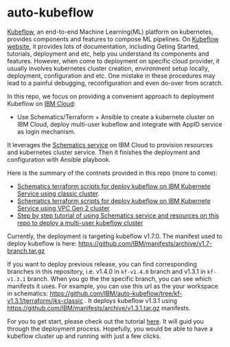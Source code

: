 # auto-kubeflow
[Kubeflow](https://www.kubeflow.org/), an end-to-end Machine Learning(ML)
platform on kubernetes, provides components and features to compose ML
pipelines. On [Kubeflow website](https://www.kubeflow.org/docs/), it provides
lots of documentation, including Geting Started, tutorials, deployment and etc,
help you understand its components and features. However, when come to
deployment on specific cloud provider, it usually involves kubernetes cluster
creation, environment setup locally, deployment, configuration and etc. One
mistake in these procedures may lead to a painful debugging, reconfiguration
and even do-over from scratch.

In this repo, we focus on providing a convenient approach to deployment
Kubeflow on [IBM Cloud](https://cloud.ibm.com/):
- Use Schematics/Terraform + Ansible to create a kubernete cluster on IBM Cloud,
  deploy multi-user kubeflow and integrate with AppID service as login
  mechanism.

It leverages the [Schematics service](https://cloud.ibm.com/schematics/overview)
on IBM Cloud to provision resources and kubernetes cluster service. Then it
finishes the deployment and configuration with Ansible playbook.

Here is the summary of the contnets provided in this repo (more to come):
- [Schematics terraform scripts for deploy kubeflow on IBM Kubernete Service
  using classic cluster](terraform/iks-classic/).
- [Schematics terraform scripts for deploy kubeflow on IBM Kubernete Service
  using VPC Gen 2 cluster](terraform/iks-vpc-gen2/)
- [Step by step tutorial of using Schematics service and resources on this repo
  to deploy a multi-user kubeflow cluster](tutorials/deploy_ibm_cloud.md)

Currently, the deployment is targeting kubeflow v1.7.0. The manifest used to
deploy kubeflow is here:
https://github.com/IBM/manifests/archive/v1.7-branch.tar.gz

If you want to deploy previous release, you can find corresponding branches in
this repository, i.e. v1.4.0 in `kf-v1.4.0` branch and v1.3.1 in `kf-v1.3.1` branch.
When you go the the specific branch, you can see which manifests it uses. For example,
you can use this url as the your workspace in schematics:
https://github.com/IBM/auto-kubeflow/tree/kf-v1.3.1/terraform/iks-classic .
It deploys kubeflow v1.3.1 using https://github.com/IBM/manifests/archive/v1.3.1.tar.gz
manifests.

For you to get start, please check out the tutorial
[here](tutorials/deploy_ibm_cloud.md). It will guid you through the deployment
process. Hopefully, you would be able to have a kubeflow cluster up and running
with just a few clicks.
